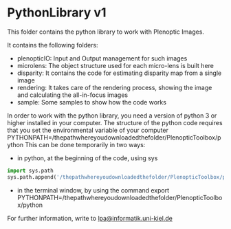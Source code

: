 # PythonLibrary v1

This folder contains the python library to work with Plenoptic Images. 

It contains the following folders:
- plenopticIO: Input and Output management for such images
- microlens: The object structure used for each micro-lens is built here
- disparity: It contains the code for estimating disparity map from a single image
- rendering: It takes care of the rendering process, showing the image and calculating the all-in-focus images
- sample: Some samples to show how the code works

In order to work with the python library, you need a version of python 3 or higher installed in your computer.
The structure of the python code requires that you set the environmental variable of your computer 
PYTHONPATH=/thepathwhereyoudownloadedthefolder/PlenopticToolbox/python
This can be done temporarily in two ways:
- in python, at the beginning of the code, using sys
```python
import sys.path
sys.path.append('/thepathwhereyoudownloadedthefolder/PlenopticToolbox/python')
```
- in the terminal window, by using the command
export PYTHONPATH=/thepathwhereyoudownloadedthefolder/PlenopticToolbox/python



For further information, write to lpa@informatik.uni-kiel.de
